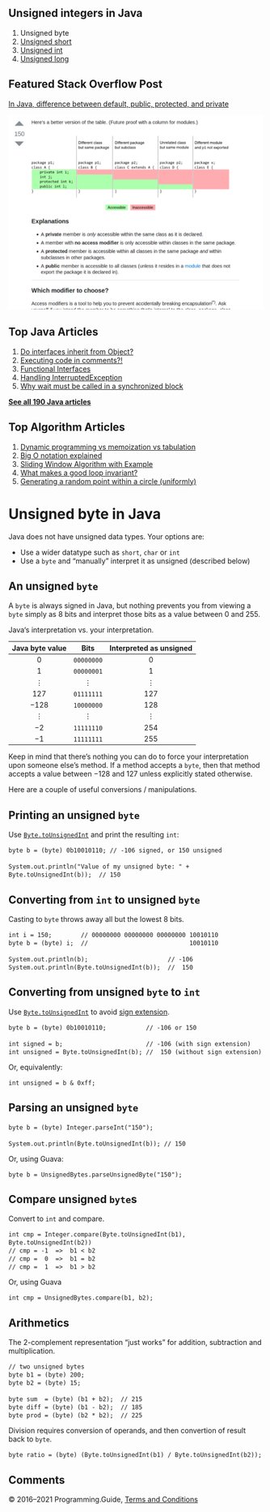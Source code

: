 



## Unsigned integers in Java

1.  Unsigned byte
2.  [Unsigned short](unsigned-short.html)
3.  [Unsigned int](unsigned-int.html)
4.  [Unsigned long](unsigned-long.html)

## Featured Stack Overflow Post

[In Java, difference between default, public, protected, and private](https://stackoverflow.com/a/33627846/276052)

[<img src="../images/so-featured-33627846.png" alt="StackOverflow screenshot thumbnail" class="screenshot" />](https://stackoverflow.com/a/33627846/276052)



## Top Java Articles

1.  [Do interfaces inherit from Object?](do-interfaces-inherit-from-object.html)
2.  [Executing code in comments?!](executing-code-in-comments.html)
3.  [Functional Interfaces](functional-interfaces.html)
4.  [Handling InterruptedException](handling-interrupted-exceptions.html)
5.  [Why wait must be called in a synchronized block](why-wait-must-be-in-synchronized.html)

[**See all 190 Java articles**](index.html)

## Top Algorithm Articles

1.  [Dynamic programming vs memoization vs tabulation](../dynamic-programming-vs-memoization-vs-tabulation.html)
2.  [Big O notation explained](../big-o-notation-explained.html)
3.  [Sliding Window Algorithm with Example](../sliding-window-example.html)
4.  [What makes a good loop invariant?](../what-makes-a-good-loop-invariant.html)
5.  [Generating a random point within a circle (uniformly)](../random-point-within-circle.html)

# Unsigned byte in Java

Java does not have unsigned data types. Your options are:

- Use a wider datatype such as `short`, `char` or `int`
- Use a `byte` and “manually” interpret it as unsigned (described below)

## An unsigned `byte`

A `byte` is always signed in Java, but nothing prevents you from viewing a `byte` simply as 8 bits and interpret those bits as a value between 0 and 255.

<span class="caption">Java‘s interpretation vs. your interpretation.</span>

<table><thead><tr class="header"><th style="text-align: center;">Java byte value</th><th style="text-align: center;">Bits</th><th style="text-align: center;">Interpreted as unsigned</th></tr></thead><tbody><tr class="odd"><td style="text-align: center;">0</td><td style="text-align: center;"><code>00000000</code></td><td style="text-align: center;">0</td></tr><tr class="even"><td style="text-align: center;">1</td><td style="text-align: center;"><code>00000001</code></td><td style="text-align: center;">1</td></tr><tr class="odd"><td style="text-align: center;">⋮</td><td style="text-align: center;">⋮</td><td style="text-align: center;">⋮</td></tr><tr class="even"><td style="text-align: center;">127</td><td style="text-align: center;"><code>01111111</code></td><td style="text-align: center;">127</td></tr><tr class="odd"><td style="text-align: center;">−128</td><td style="text-align: center;"><code>10000000</code></td><td style="text-align: center;">128</td></tr><tr class="even"><td style="text-align: center;">⋮</td><td style="text-align: center;">⋮</td><td style="text-align: center;">⋮</td></tr><tr class="odd"><td style="text-align: center;">−2</td><td style="text-align: center;"><code>11111110</code></td><td style="text-align: center;">254</td></tr><tr class="even"><td style="text-align: center;">−1</td><td style="text-align: center;"><code>11111111</code></td><td style="text-align: center;">255</td></tr></tbody></table>

Keep in mind that there’s nothing you can do to force your interpretation upon someone else’s method. If a method accepts a `byte`, then that method accepts a value between −128 and 127 unless explicitly stated otherwise.

Here are a couple of useful conversions / manipulations.

## Printing an unsigned `byte`

Use [`Byte.toUnsignedInt`](https://docs.oracle.com/javase/8/docs/api/java/lang/Byte.html#toUnsignedInt-byte-) and print the resulting `int`:

    byte b = (byte) 0b10010110; // -106 signed, or 150 unsigned

    System.out.println("Value of my unsigned byte: " + Byte.toUnsignedInt(b));  // 150

## Converting from `int` to unsigned `byte`

Casting to `byte` throws away all but the lowest 8 bits.

    int i = 150;        // 00000000 00000000 00000000 10010110
    byte b = (byte) i;  //                            10010110

    System.out.println(b);                      // -106
    System.out.println(Byte.toUnsignedInt(b));  //  150

## Converting from unsigned `byte` to `int`

Use [`Byte.toUnsignedInt`](https://docs.oracle.com/javase/8/docs/api/java/lang/Byte.html#toUnsignedInt-byte-) to avoid [sign extension](https://en.wikipedia.org/wiki/Sign_extension).

    byte b = (byte) 0b10010110;           // -106 or 150

    int signed = b;                       // -106 (with sign extension)
    int unsigned = Byte.toUnsignedInt(b); //  150 (without sign extension)

Or, equivalently:

    int unsigned = b & 0xff;

## Parsing an unsigned `byte`

    byte b = (byte) Integer.parseInt("150");

    System.out.println(Byte.toUnsignedInt(b)); // 150

Or, using Guava:

    byte b = UnsignedBytes.parseUnsignedByte("150");

## Compare unsigned `byte`s

Convert to `int` and compare.

    int cmp = Integer.compare(Byte.toUnsignedInt(b1), Byte.toUnsignedInt(b2))
    // cmp = -1  =>  b1 < b2
    // cmp =  0  =>  b1 = b2
    // cmp =  1  =>  b1 > b2

Or, using Guava

    int cmp = UnsignedBytes.compare(b1, b2);

## Arithmetics

The 2-complement representation “just works” for addition, subtraction and multiplication.

    // two unsigned bytes
    byte b1 = (byte) 200;
    byte b2 = (byte) 15;

    byte sum  = (byte) (b1 + b2);  // 215
    byte diff = (byte) (b1 - b2);  // 185
    byte prod = (byte) (b2 * b2);  // 225

Division requires conversion of operands, and then convertion of result back to `byte`.

    byte ratio = (byte) (Byte.toUnsignedInt(b1) / Byte.toUnsignedInt(b2));

## Comments



© 2016–2021 Programming.Guide, [Terms and Conditions](../terms-and-conditions.html)
